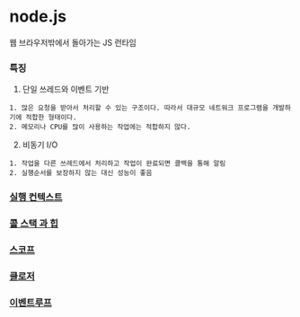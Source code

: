 # node.js
웹 브라우저밖에서 돌아가는 JS 런타임

### 특징
1. 단일 쓰레드와 이벤트 기반
```
1. 많은 요청을 받아서 처리할 수 있는 구조이다. 따라서 대규모 네트워크 프로그램을 개발하기에 적합한 형태이다.
2. 메모리나 CPU를 많이 사용하는 작업에는 적합하지 않다.
```

2. 비동기 I/O
```
1. 작업을 다른 쓰레드에서 처리하고 작업이 완료되면 콜백을 통해 알림
2. 실행순서를 보장하지 않는 대신 성능이 좋음
```

### [실행 컨텍스트](./Execution-Context.md)

### [콜 스택 과 힙](./Call-Stack-Heap)

### [스코프](./Scope.md)

### [클로저](./Closure.md)

### [이벤트루프](./Event-Loop.md)